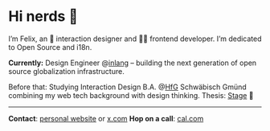 # Hi nerds 👋

I’m Felix, an 🏓  interaction designer and 👨‍💻 frontend developer. I’m dedicated to Open Source and i18n.

**Currently:** Design Engineer @[inlang](https://github.com/inlang) – building the next generation of open source globalization infrastructure.

Before that: Studying Interaction Design B.A. @[HfG](https://www.hfg-gmuend.de/) Schwäbisch Gmünd combining my web tech background with design thinking.
Thesis: [Stage](https://getstage.app) 🪩

---

**Contact**: [personal website](https://felixhaeberle.com) or [x.com](https://x.com/felixhaberle)
**Hop on a call**: [cal.com](https://cal.com/felixhaberle/15min)
